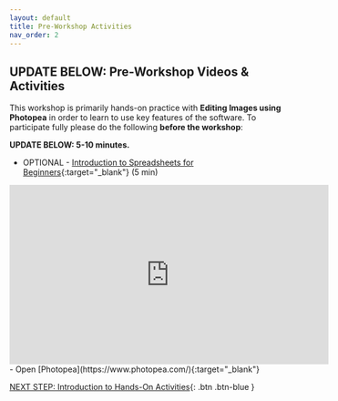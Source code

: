 ```yaml
---
layout: default
title: Pre-Workshop Activities
nav_order: 2
---
```

## UPDATE BELOW: Pre-Workshop Videos & Activities
This workshop is primarily hands-on practice with **Editing Images using Photopea** in order to learn to use key features of the software. To participate fully please do the following **before the workshop**:

**UPDATE BELOW: 5-10 minutes.**<br>
- OPTIONAL - [Introduction to Spreadsheets for Beginners](https://www.youtube.com/watch?v=rJbf-2XXsuY){:target="_blank"} (5 min)<br>
<iframe width="560" height="315" src="https://www.youtube.com/embed/lYzhgMZii3o" title="YouTube video player" frameborder="0" allow="accelerometer; autoplay; clipboard-write; encrypted-media; gyroscope; picture-in-picture" allowfullscreen></iframe>
- Open [Photopea](https://www.photopea.com/){:target="_blank"}

[NEXT STEP: Introduction to Hands-On Activities](activities-intro.html){: .btn .btn-blue }
